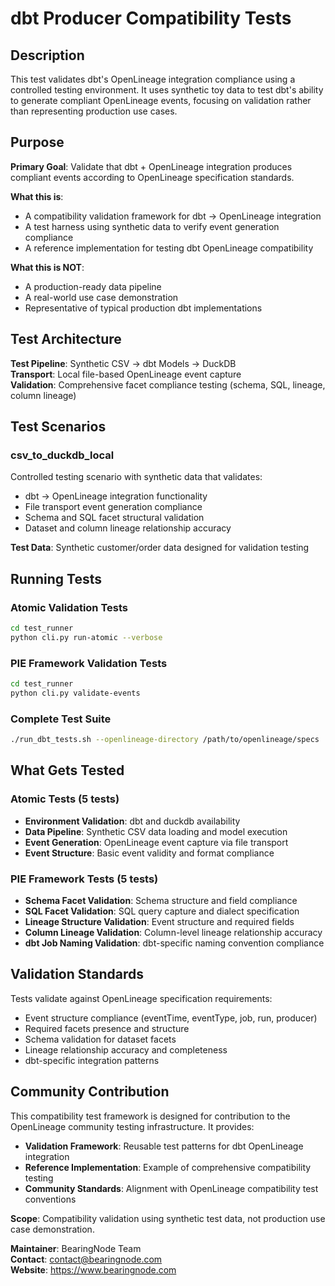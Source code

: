 # dbt Producer Compatibility Tests

## Description

This test validates dbt's OpenLineage integration compliance using a controlled testing environment. It uses synthetic toy data to test dbt's ability to generate compliant OpenLineage events, focusing on validation rather than representing production use cases.

## Purpose

**Primary Goal**: Validate that dbt + OpenLineage integration produces compliant events according to OpenLineage specification standards.

**What this is**: 
- A compatibility validation framework for dbt → OpenLineage integration
- A test harness using synthetic data to verify event generation compliance
- A reference implementation for testing dbt OpenLineage compatibility

**What this is NOT**:
- A production-ready data pipeline
- A real-world use case demonstration  
- Representative of typical production dbt implementations

## Test Architecture

**Test Pipeline**: Synthetic CSV → dbt Models → DuckDB  
**Transport**: Local file-based OpenLineage event capture  
**Validation**: Comprehensive facet compliance testing (schema, SQL, lineage, column lineage)

## Test Scenarios

### csv_to_duckdb_local

Controlled testing scenario with synthetic data that validates:
- dbt → OpenLineage integration functionality
- File transport event generation compliance
- Schema and SQL facet structural validation  
- Dataset and column lineage relationship accuracy

**Test Data**: Synthetic customer/order data designed for validation testing

## Running Tests

### Atomic Validation Tests
```bash
cd test_runner
python cli.py run-atomic --verbose
```

### PIE Framework Validation Tests  
```bash
cd test_runner
python cli.py validate-events
```

### Complete Test Suite
```bash
./run_dbt_tests.sh --openlineage-directory /path/to/openlineage/specs
```

## What Gets Tested

### Atomic Tests (5 tests)
- **Environment Validation**: dbt and duckdb availability
- **Data Pipeline**: Synthetic CSV data loading and model execution
- **Event Generation**: OpenLineage event capture via file transport
- **Event Structure**: Basic event validity and format compliance

### PIE Framework Tests (5 tests)  
- **Schema Facet Validation**: Schema structure and field compliance
- **SQL Facet Validation**: SQL query capture and dialect specification
- **Lineage Structure Validation**: Event structure and required fields
- **Column Lineage Validation**: Column-level lineage relationship accuracy
- **dbt Job Naming Validation**: dbt-specific naming convention compliance

## Validation Standards

Tests validate against OpenLineage specification requirements:
- Event structure compliance (eventTime, eventType, job, run, producer)
- Required facets presence and structure
- Schema validation for dataset facets
- Lineage relationship accuracy and completeness
- dbt-specific integration patterns

## Community Contribution

This compatibility test framework is designed for contribution to the OpenLineage community testing infrastructure. It provides:

- **Validation Framework**: Reusable test patterns for dbt OpenLineage integration
- **Reference Implementation**: Example of comprehensive compatibility testing
- **Community Standards**: Alignment with OpenLineage compatibility test conventions

**Scope**: Compatibility validation using synthetic test data, not production use case demonstration.

**Maintainer**: BearingNode Team  
**Contact**: contact@bearingnode.com  
**Website**: https://www.bearingnode.com